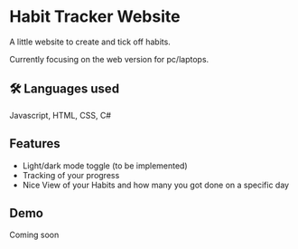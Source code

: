 
# Habit Tracker Website

A little website to create and tick off habits. 

Currently focusing on the web version for pc/laptops.




## 🛠 Languages used
Javascript, HTML, CSS, C#


## Features

- Light/dark mode toggle (to be implemented)
- Tracking of your progress
- Nice View of your Habits and how many you got done on a specific day


## Demo

Coming soon
